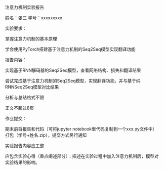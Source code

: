 注意力机制实验报告

姓名：张三 学号：xxxxxxxxx

实验要求：

掌握注意力机制的基本原理

学会使用PyTorch搭建基于注意力机制的Seq2Seq模型实现翻译功能

报告内容：

实现基于RNN解码器的Seq2Seq模型，查看网络结构、损失和翻译结果

尝试完成基于注意力机制的Seq2Seq模型，实现翻译功能，并与基于纯RNNSeq2Seq模型对比结果

分析与总结格式不限

正文不超过8页

作业提交：

期末前将报告和代码（可将jupyter notebook里代码复制到一个xxx.py文件中）打包（学号+姓名.zip），提交方式另行通知

实验报告内容应工整

应包含实验心得（重点阐述部分）：描述在实验过程中加入注意力机制后，模型对实验结果的影响。

